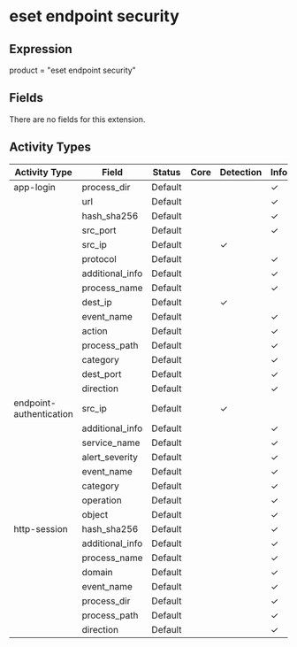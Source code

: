 eset endpoint security
======================

Expression
----------

product = "eset endpoint security"

Fields
------

There are no fields for this extension.

Activity Types
--------------

| Activity Type           | Field           | Status  | Core | Detection | Informational |
| ----------------------- | --------------- | ------- | ---- | --------- | ------------- |
| app-login               | process_dir     | Default |      |           | &#10003;      |
|                         | url             | Default |      |           | &#10003;      |
|                         | hash_sha256     | Default |      |           | &#10003;      |
|                         | src_port        | Default |      |           | &#10003;      |
|                         | src_ip          | Default |      | &#10003;  |               |
|                         | protocol        | Default |      |           | &#10003;      |
|                         | additional_info | Default |      |           | &#10003;      |
|                         | process_name    | Default |      |           | &#10003;      |
|                         | dest_ip         | Default |      | &#10003;  |               |
|                         | event_name      | Default |      |           | &#10003;      |
|                         | action          | Default |      |           | &#10003;      |
|                         | process_path    | Default |      |           | &#10003;      |
|                         | category        | Default |      |           | &#10003;      |
|                         | dest_port       | Default |      |           | &#10003;      |
|                         | direction       | Default |      |           | &#10003;      |
| endpoint-authentication | src_ip          | Default |      | &#10003;  |               |
|                         | additional_info | Default |      |           | &#10003;      |
|                         | service_name    | Default |      |           | &#10003;      |
|                         | alert_severity  | Default |      |           | &#10003;      |
|                         | event_name      | Default |      |           | &#10003;      |
|                         | category        | Default |      |           | &#10003;      |
|                         | operation       | Default |      |           | &#10003;      |
|                         | object          | Default |      |           | &#10003;      |
| http-session            | hash_sha256     | Default |      |           | &#10003;      |
|                         | additional_info | Default |      |           | &#10003;      |
|                         | process_name    | Default |      |           | &#10003;      |
|                         | domain          | Default |      |           | &#10003;      |
|                         | event_name      | Default |      |           | &#10003;      |
|                         | process_dir     | Default |      |           | &#10003;      |
|                         | process_path    | Default |      |           | &#10003;      |
|                         | direction       | Default |      |           | &#10003;      |

